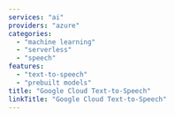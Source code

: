 ```yaml
---
services: "ai"
providers: "azure"
categories:
  - "machine learning"
  - "serverless"
  - "speech"
features:
  - "text-to-speech"
  - "prebuilt models"
title: "Google Cloud Text-to-Speech"
linkTitle: "Google Cloud Text-to-Speech"
---
```

